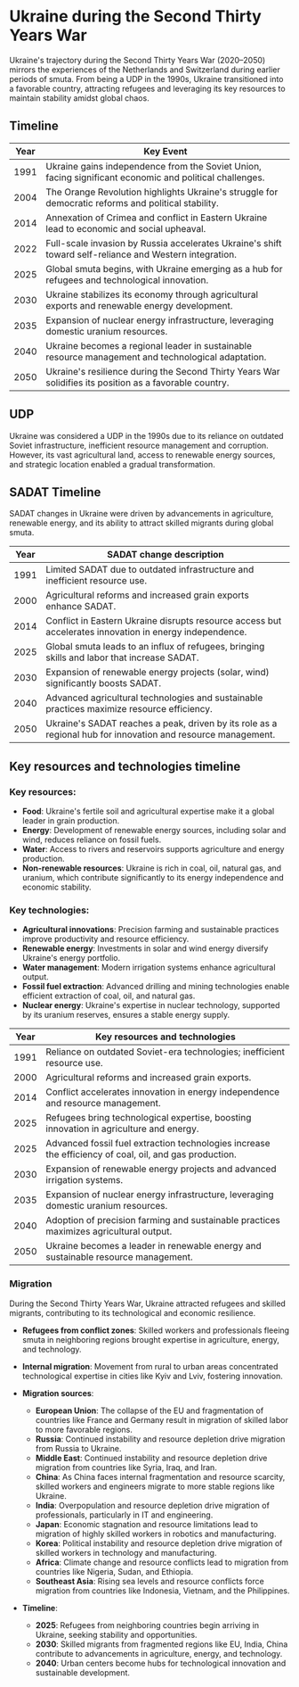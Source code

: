 # Ukraine during the Second Thirty Years War

Ukraine's trajectory during the Second Thirty Years War (2020–2050) mirrors the experiences of the Netherlands and Switzerland during earlier periods of smuta. From being a UDP in the 1990s, Ukraine transitioned into a favorable country, attracting refugees and leveraging its key resources to maintain stability amidst global chaos.

## Timeline

| Year | Key Event                                                                                               |
| ---- | ------------------------------------------------------------------------------------------------------- |
| 1991 | Ukraine gains independence from the Soviet Union, facing significant economic and political challenges. |
| 2004 | The Orange Revolution highlights Ukraine's struggle for democratic reforms and political stability.     |
| 2014 | Annexation of Crimea and conflict in Eastern Ukraine lead to economic and social upheaval.              |
| 2022 | Full-scale invasion by Russia accelerates Ukraine's shift toward self-reliance and Western integration. |
| 2025 | Global smuta begins, with Ukraine emerging as a hub for refugees and technological innovation.          |
| 2030 | Ukraine stabilizes its economy through agricultural exports and renewable energy development.           |
| 2035 | Expansion of nuclear energy infrastructure, leveraging domestic uranium resources.                      |
| 2040 | Ukraine becomes a regional leader in sustainable resource management and technological adaptation.      |
| 2050 | Ukraine's resilience during the Second Thirty Years War solidifies its position as a favorable country. |

## UDP

Ukraine was considered a UDP in the 1990s due to its reliance on outdated Soviet infrastructure, inefficient resource management and corruption. However, its vast agricultural land, access to renewable energy sources, and strategic location enabled a gradual transformation.

## SADAT Timeline

SADAT changes in Ukraine were driven by advancements in agriculture, renewable energy, and its ability to attract skilled migrants during global smuta.

| Year | SADAT change description                                                                                     |
| ---- | ------------------------------------------------------------------------------------------------------------ |
| 1991 | Limited SADAT due to outdated infrastructure and inefficient resource use.                                   |
| 2000 | Agricultural reforms and increased grain exports enhance SADAT.                                              |
| 2014 | Conflict in Eastern Ukraine disrupts resource access but accelerates innovation in energy independence.      |
| 2025 | Global smuta leads to an influx of refugees, bringing skills and labor that increase SADAT.                  |
| 2030 | Expansion of renewable energy projects (solar, wind) significantly boosts SADAT.                             |
| 2040 | Advanced agricultural technologies and sustainable practices maximize resource efficiency.                   |
| 2050 | Ukraine's SADAT reaches a peak, driven by its role as a regional hub for innovation and resource management. |

## Key resources and technologies timeline

### Key resources:

- **Food**: Ukraine's fertile soil and agricultural expertise make it a global leader in grain production.
- **Energy**: Development of renewable energy sources, including solar and wind, reduces reliance on fossil fuels.
- **Water**: Access to rivers and reservoirs supports agriculture and energy production.
- **Non-renewable resources**: Ukraine is rich in coal, oil, natural gas, and uranium, which contribute significantly to its energy independence and economic stability.

### Key technologies:

- **Agricultural innovations**: Precision farming and sustainable practices improve productivity and resource efficiency.
- **Renewable energy**: Investments in solar and wind energy diversify Ukraine's energy portfolio.
- **Water management**: Modern irrigation systems enhance agricultural output.
- **Fossil fuel extraction**: Advanced drilling and mining technologies enable efficient extraction of coal, oil, and natural gas.
- **Nuclear energy**: Ukraine's expertise in nuclear technology, supported by its uranium reserves, ensures a stable energy supply.

| Year | Key resources and technologies                                                                         |
| ---- | ------------------------------------------------------------------------------------------------------ |
| 1991 | Reliance on outdated Soviet-era technologies; inefficient resource use.                                |
| 2000 | Agricultural reforms and increased grain exports.                                                      |
| 2014 | Conflict accelerates innovation in energy independence and resource management.                        |
| 2025 | Refugees bring technological expertise, boosting innovation in agriculture and energy.                 |
| 2025 | Advanced fossil fuel extraction technologies increase the efficiency of coal, oil, and gas production. |
| 2030 | Expansion of renewable energy projects and advanced irrigation systems.                                |
| 2035 | Expansion of nuclear energy infrastructure, leveraging domestic uranium resources.                     |
| 2040 | Adoption of precision farming and sustainable practices maximizes agricultural output.                 |
| 2050 | Ukraine becomes a leader in renewable energy and sustainable resource management.                      |

### Migration

During the Second Thirty Years War, Ukraine attracted refugees and skilled migrants, contributing to its technological and economic resilience.

- **Refugees from conflict zones**: Skilled workers and professionals fleeing smuta in neighboring regions brought expertise in agriculture, energy, and technology.
- **Internal migration**: Movement from rural to urban areas concentrated technological expertise in cities like Kyiv and Lviv, fostering innovation.
- **Migration sources**:

  - **European Union**: The collapse of the EU and fragmentation of countries like France and Germany result in migration of skilled labor to more favorable regions.
  - **Russia**: Continued instability and resource depletion drive migration from Russia to Ukraine.
  - **Middle East**: Continued instability and resource depletion drive migration from countries like Syria, Iraq, and Iran.
  - **China**: As China faces internal fragmentation and resource scarcity, skilled workers and engineers migrate to more stable regions like Ukraine.
  - **India**: Overpopulation and resource depletion drive migration of professionals, particularly in IT and engineering.
  - **Japan**: Economic stagnation and resource limitations lead to migration of highly skilled workers in robotics and manufacturing.
  - **Korea**: Political instability and resource depletion drive migration of skilled workers in technology and manufacturing.
  - **Africa**: Climate change and resource conflicts lead to migration from countries like Nigeria, Sudan, and Ethiopia.
  - **Southeast Asia**: Rising sea levels and resource conflicts force migration from countries like Indonesia, Vietnam, and the Philippines.

- **Timeline**:
  - **2025**: Refugees from neighboring countries begin arriving in Ukraine, seeking stability and opportunities.
  - **2030**: Skilled migrants from fragmented regions like EU, India, China contribute to advancements in agriculture, energy, and technology.
  - **2040**: Urban centers become hubs for technological innovation and sustainable development.
